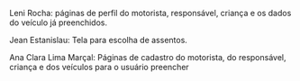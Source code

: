 Leni Rocha: páginas de perfil do motorista, responsável, criança e os dados do veículo já preenchidos. 

Jean Estanislau: Tela para escolha de assentos. 

Ana Clara Lima Marçal: Páginas de cadastro do motorista, do responsável, criança e dos veículos para o usuário preencher
